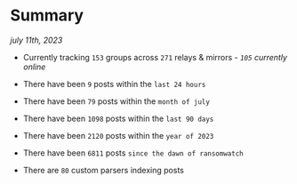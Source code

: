 
# Summary
_july 11th, 2023_

- Currently tracking `153` groups across `271` relays & mirrors - _`105` currently online_

- There have been `9` posts within the `last 24 hours`

- There have been `79` posts within the `month of july`

- There have been `1098` posts within the `last 90 days`

- There have been `2120` posts within the `year of 2023`

- There have been `6811` posts `since the dawn of ransomwatch`

- There are `80` custom parsers indexing posts
